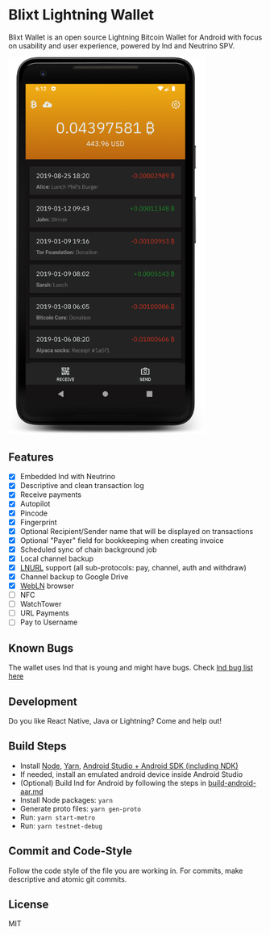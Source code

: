 # Blixt Lightning Wallet

Blixt Wallet is an open source Lightning Bitcoin Wallet for Android with focus on usability and user experience,
powered by lnd and Neutrino SPV.

<p>
  <img alt="Blixt Lightning Wallet screenshot" src="blixt-wallet-screenshot.png" width="390" />
</p>

## Features

- [x] Embedded lnd with Neutrino
- [x] Descriptive and clean transaction log
- [x] Receive payments
- [x] Autopilot
- [x] Pincode
- [x] Fingerprint
- [x] Optional Recipient/Sender name that will be displayed on transactions
- [x] Optional "Payer" field for bookkeeping when creating invoice
- [x] Scheduled sync of chain background job
- [x] Local channel backup
- [x] [LNURL](https://github.com/btcontract/lnurl-rfc) support (all sub-protocols: pay, channel, auth and withdraw)
- [x] Channel backup to Google Drive
- [x] [WebLN](https://webln.dev/) browser
- [ ] NFC
- [ ] WatchTower
- [ ] URL Payments
- [ ] Pay to Username

## Known Bugs

The wallet uses lnd that is young and might have bugs. Check [lnd bug list here](https://github.com/lightningnetwork/lnd/issues?q=is%3Aissue+is%3Aopen+label%3Abug)

## Development

Do you like React Native, Java or Lightning? Come and help out!

## Build Steps

- Install [Node](https://nodejs.org), [Yarn](https://classic.yarnpkg.com/), [Android Studio + Android SDK (including NDK)](https://developer.android.com/studio/)
- If needed, install an emulated android device inside Android Studio
- (Optional) Build lnd for Android by following the steps in [build-android-aar.md](build-android-aar.md)
- Install Node packages: `yarn`
- Generate proto files: `yarn gen-proto`
- Run: `yarn start-metro`
- Run: `yarn testnet-debug`

## Commit and Code-Style

Follow the code style of the file you are working in.
For commits, make descriptive and atomic git commits.

## License

MIT
